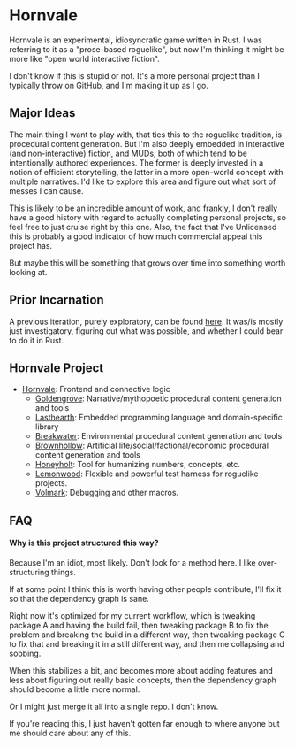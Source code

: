# Hornvale
Hornvale is an experimental, idiosyncratic game written in Rust.  I was referring to it as a "prose-based roguelike", but now I'm thinking it might be more like "open world interactive fiction".  

I don't know if this is stupid or not.  It's a more personal project than I typically throw on GitHub, and I'm making it up as I go.

## Major Ideas
The main thing I want to play with, that ties this to the roguelike tradition, is procedural content generation.  But I'm also deeply embedded in interactive (and non-interactive) fiction, and MUDs, both of which tend to be intentionally authored experiences.  The former is deeply invested in a notion of efficient storytelling, the latter in a more open-world concept with multiple narratives.  I'd like to explore this area and figure out what sort of messes I can cause.

This is likely to be an incredible amount of work, and frankly, I don't really have a good history with regard to actually completing personal projects, so feel free to just cruise right by this one.  Also, the fact that I've Unlicensed this is probably a good indicator of how much commercial appeal this project has.

But maybe this will be something that grows over time into something worth looking at.

## Prior Incarnation
A previous iteration, purely exploratory, can be found [here](https://github.com/ndouglas/hornvale-rust/).  It was/is mostly just investigatory, figuring out what was possible, and whether I could bear to do it in Rust.

## Hornvale Project
- [Hornvale](https://github.com/ndouglas/hornvale/): Frontend and connective logic
  - [Goldengrove](https://github.com/ndouglas/goldengrove/): Narrative/mythopoetic procedural content generation and tools
  - [Lasthearth](https://github.com/ndouglas/lasthearth/): Embedded programming language and domain-specific library
  - [Breakwater](https://github.com/ndouglas/breakwater/): Environmental procedural content generation and tools
  - [Brownhollow](https://github.com/ndouglas/brownhollow/): Artificial life/social/factional/economic procedural content generation and tools
  - [Honeyholt](https://github.com/ndouglas/honeyholt/): Tool for humanizing numbers, concepts, etc.
  - [Lemonwood](https://github.com/ndouglas/lemonwood/): Flexible and powerful test harness for roguelike projects.
  - [Volmark](https://github.com/ndouglas/volmark/): Debugging and other macros.

## FAQ

#### Why is this project structured this way?
Because I'm an idiot, most likely.  Don't look for a method here.  I like over-structuring things.  

If at some point I think this is worth having other people contribute, I'll fix it so that the dependency graph is sane.  

Right now it's optimized for my current workflow, which is tweaking package A and having the build fail, then tweaking package B to fix the problem and breaking the build in a different way, then tweaking package C to fix that and breaking it in a still different way, and then me collapsing and sobbing.  

When this stabilizes a bit, and becomes more about adding features and less about figuring out really basic concepts, then the dependency graph should become a little more normal.

Or I might just merge it all into a single repo.  I don't know.

If you're reading this, I just haven't gotten far enough to where anyone but me should care about any of this.

